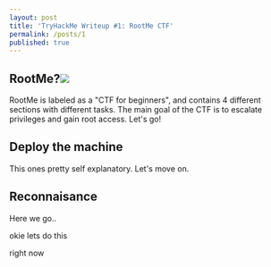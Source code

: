 ```yaml
---
layout: post
title: 'TryHackMe Writeup #1: RootMe CTF'
permalink: /posts/1
published: true
---
```

## RootMe?![]({{site.baseurl}}/https://i.imgur.com/yCPx2uI.png)

RootMe is labeled as a "CTF for beginners", and contains 4 different sections with different tasks. The main goal of the CTF is to escalate privileges and gain root access. Let's go!

## Deploy the machine

This ones pretty self explanatory. Let's move on.

## Reconnaisance

Here we go..

okie lets do this

right now
